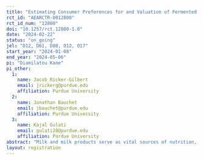 ```yaml
---
title: "Estimating Consumer Preferences for and Valuation of Fermented Milk in Senegal"
rct_id: "AEARCTR-0012800"
rct_id_num: "12800"
doi: "10.1257/rct.12800-1.0"
date: "2024-02-22"
status: "on_going"
jel: "D12, D61, D80, O12, O17"
start_year: "2024-01-08"
end_year: "2024-05-06"
pi: "Diamilatou Kane"
pi_other:
  1:
    name: Jacob Ricker-Gilbert
    email: jrickerg@purdue.edu
    affiliation: Purdue University
  2:
    name: Jonathan Bauchet
    email: jbauchet@purdue.edu
    affiliation: Purdue University
  3:
    name: Kajal Gulati
    email: gulati28@purdue.edu
    affiliation: Purdue University
abstract: "Milk and milk products serve as vital sources of nutrition, particularly rich in calcium essential for bone health. Amidst rising consumption, concerns persist regarding microbial contamination, especially in fermented milk products. In Senegal, informal milk processors commonly employ suboptimal practices, while powdered milk imports dominate the market, lacking transparency in labeling. To address these issues, we conducted a randomized controlled trial (RCT) in Dakar, Senegal, to assess consumer preferences for fermented milk safety labeling and origin. Our study aims to determine consumers' willingness-to-pay (WTP) for tested versus untested and for local versus imported fermented milk, examining socio-economic influences. Targeting urban fermented milk consumers, our RCT involved 800 participants across four markets. Using the Becker-DeGroot-Marschak (BDM) auction method, we elicited bids for different milk types, considering labeling information. Our findings shed light on consumer preferences amidst safety concerns and market dynamics, particularly concerning small-scale urban processors. This study contributes to filling critical gaps in the literature and informs policy and industry practices in the local dairy market."
layout: registration
---
```


